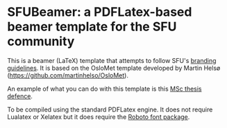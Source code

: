# SFUBeamer: a PDFLatex-based beamer template for the SFU community

This is a beamer (LaTeX) template that attempts to follow SFU's [branding guidelines](https://www.sfu.ca/communicators-toolkit/guides/brand-guide.html). It is based on the OsloMet template developed by Martin Helsø (https://github.com/martinhelso/OsloMet).

An example of what you can do with this template is this [MSc thesis defence](http://www.sfu.ca/~javiera/files/msc_defence.pdf).

To be compiled using the standard PDFLatex engine. It does not require Lualatex or Xelatex but it does require the [Roboto font package](https://ctan.org/pkg/roboto?lang=en).
